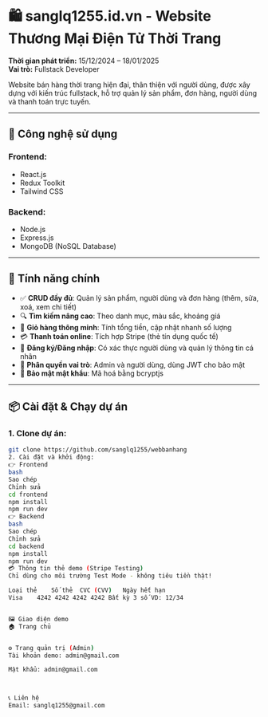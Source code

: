 # 🛍️ sanglq1255.id.vn - Website Thương Mại Điện Tử Thời Trang

**Thời gian phát triển:** 15/12/2024 – 18/01/2025  
**Vai trò:** Fullstack Developer  

Website bán hàng thời trang hiện đại, thân thiện với người dùng, được xây dựng với kiến trúc fullstack, hỗ trợ quản lý sản phẩm, đơn hàng, người dùng và thanh toán trực tuyến.

---

## 🚀 Công nghệ sử dụng

### Frontend:
- React.js
- Redux Toolkit
- Tailwind CSS

### Backend:
- Node.js
- Express.js
- MongoDB (NoSQL Database)

---

## 🔑 Tính năng chính

- ✅ **CRUD đầy đủ**: Quản lý sản phẩm, người dùng và đơn hàng (thêm, sửa, xoá, xem chi tiết)
- 🔍 **Tìm kiếm nâng cao**: Theo danh mục, màu sắc, khoảng giá
- 🛒 **Giỏ hàng thông minh**: Tính tổng tiền, cập nhật nhanh số lượng
- 💳 **Thanh toán online**: Tích hợp Stripe (thẻ tín dụng quốc tế)
- 👤 **Đăng ký/Đăng nhập**: Có xác thực người dùng và quản lý thông tin cá nhân
- 🔐 **Phân quyền vai trò**: Admin và người dùng, dùng JWT cho bảo mật
- 🧂 **Bảo mật mật khẩu**: Mã hoá bằng bcryptjs

---

## 📦 Cài đặt & Chạy dự án

### 1. Clone dự án:
```bash
git clone https://github.com/sanglq1255/webbanhang
2. Cài đặt và khởi động:
👉 Frontend
bash
Sao chép
Chỉnh sửa
cd frontend
npm install
npm run dev
👉 Backend
bash
Sao chép
Chỉnh sửa
cd backend
npm install
npm run dev
💳 Thông tin thẻ demo (Stripe Testing)
Chỉ dùng cho môi trường Test Mode - không tiêu tiền thật!

Loại thẻ	Số thẻ	CVC (CVV)	Ngày hết hạn
Visa	4242 4242 4242 4242	Bất kỳ 3 số	VD: 12/34


🖼️ Giao diện demo
🏠 Trang chủ


⚙️ Trang quản trị (Admin)
Tài khoản demo: admin@gmail.com

Mật khẩu: admin@gmail.com



📞 Liên hệ
Email: sanglq1255@gmail.com



